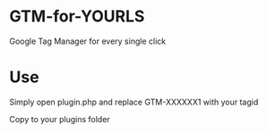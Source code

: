 # GTM-for-YOURLS
Google Tag Manager for every single click

# Use
Simply open plugin.php and replace GTM-XXXXXX1 with your tagid

Copy to your plugins folder